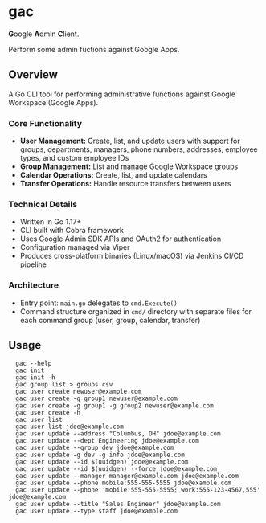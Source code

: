 
# gac

**G**oogle **A**dmin **C**lient.

Perform some admin fuctions against Google Apps.

## Overview

A Go CLI tool for performing administrative functions against Google Workspace (Google Apps).

### Core Functionality
- **User Management:** Create, list, and update users with support for groups, departments, managers, phone numbers, addresses, employee types, and custom employee IDs
- **Group Management:** List and manage Google Workspace groups
- **Calendar Operations:** Create, list, and update calendars
- **Transfer Operations:** Handle resource transfers between users

### Technical Details
- Written in Go 1.17+
- CLI built with Cobra framework
- Uses Google Admin SDK APIs and OAuth2 for authentication
- Configuration managed via Viper
- Produces cross-platform binaries (Linux/macOS) via Jenkins CI/CD pipeline

### Architecture
- Entry point: `main.go` delegates to `cmd.Execute()`
- Command structure organized in `cmd/` directory with separate files for each command group (user, group, calendar, transfer)


## Usage

```console
  gac --help
  gac init
  gac init -h
  gac group list > groups.csv
  gac user create newuser@example.com
  gac user create -g group1 newuser@example.com
  gac user create -g group1 -g group2 newuser@example.com
  gac user create -h
  gac user list
  gac user list jdoe@example.com
  gac user update --address "Columbus, OH" jdoe@example.com
  gac user update --dept Engineering jdoe@example.com
  gac user update --group dev jdoe@example.com
  gac user update -g dev -g info jdoe@example.com
  gac user update --id $(uuidgen) jdoe@example.com
  gac user update --id $(uuidgen) --force jdoe@example.com
  gac user update --manager manager@example.com jdoe@example.com
  gac user update --phone mobile:555-555-5555 jdoe@example.com
  gac user update --phone 'mobile:555-555-5555; work:555-123-4567,555' jdoe@example.com
  gac user update --title "Sales Engineer" jdoe@example.com
  gac user update --type staff jdoe@example.com
```

